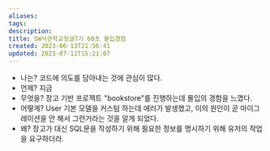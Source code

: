 ```yaml
---
aliases: 
tags: 
description:
title: SW사관학교정글7기 60초 몰입경험
created: 2023-06-13T21:56:41
updated: 2023-07-11T15:21:07
---
```

- 나는? 코드에 의도를 담아내는 것에 관심이 많다.
- 언제? 지금
- 무엇을? 장고 기반 프로젝트 "bookstore"를 진행하는데 몰입의 경험을 느꼈다.
- 어떻게? User 기본 모델을 커스텀 하는데 에러가 발생했고, 이의 원인이 곧 마이그레이션을 안 해서 그런거라는 것을 알게 되었다.
- 왜? 장고가 대신 SQL문을 작성하기 위해 필요한 정보를 명시하기 위해 유저의 작업을 요구하더라.